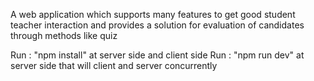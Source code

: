  A web application which supports many features to get good student teacher interaction and provides a solution for evaluation of candidates through methods like quiz


 Run : "npm install" at server side and client side
 Run : "npm run dev" at server side that will client and server concurrently